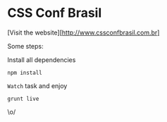 CSS Conf Brasil
=======

[Visit the website][http://www.cssconfbrasil.com.br]

Some steps:

Install all dependencies

`npm install`

`Watch` task and enjoy

`grunt live`

\o/